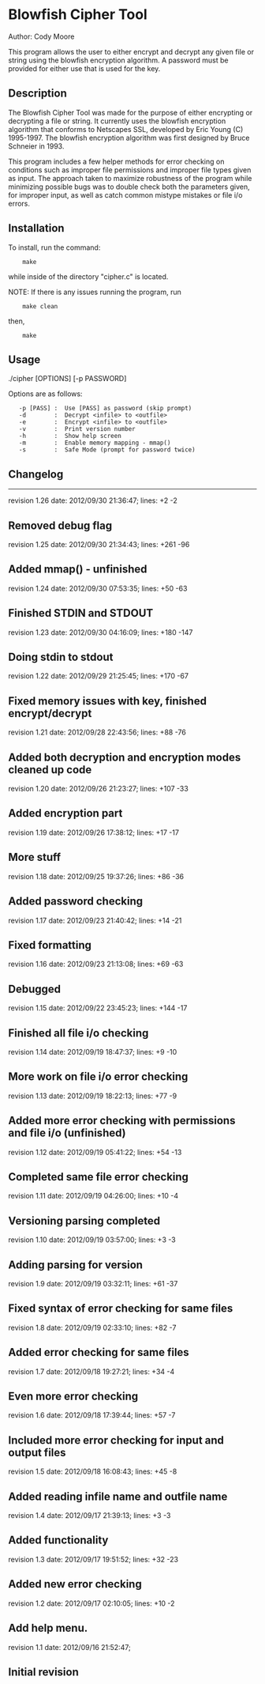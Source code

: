 # Blowfish Cipher Tool
Author: Cody Moore

This program allows the user to either encrypt and decrypt any given file or string using the blowfish encryption algorithm.  A password must be provided for either use that is used for the key.

## Description

The Blowfish Cipher Tool was made for the purpose of either encrypting or decrypting a file or string.  It currently uses the blowfish encryption algorithm that conforms to Netscapes SSL, developed by Eric Young (C) 1995-1997. The blowfish encryption algorithm was first designed by Bruce Schneier in 1993.

This program includes a few helper methods for error checking on conditions such as improper file permissions and improper file types given as input. The approach taken to maximize robustness of the program while minimizing possible bugs was to double check both the parameters given, for improper input, as well as catch common mistype mistakes or file i/o errors.



## Installation

To install, run the command:

		make
	
while inside of the directory "cipher.c" is located.


NOTE: If there is any issues running the program, run

		make clean

then,

		make


## Usage

./cipher [OPTIONS] [-p PASSWORD] <infile> <outfile>

Options are as follows:
```
   -p [PASS] :  Use [PASS] as password (skip prompt)
   -d        :  Decrypt <infile> to <outfile>
   -e        :  Encrypt <infile> to <outfile>
   -v        :  Print version number
   -h        :  Show help screen
   -m        :  Enable memory mapping - mmap()
   -s        :  Safe Mode (prompt for password twice)
```


## Changelog

----------------------------
revision 1.26
date: 2012/09/30 21:36:47;
lines: +2 -2

Removed debug flag
----------------------------
revision 1.25
date: 2012/09/30 21:34:43;
lines: +261 -96

Added mmap() - unfinished
----------------------------
revision 1.24
date: 2012/09/30 07:53:35;
lines: +50 -63

Finished STDIN and STDOUT
----------------------------
revision 1.23
date: 2012/09/30 04:16:09;
lines: +180 -147

Doing stdin to stdout
----------------------------
revision 1.22
date: 2012/09/29 21:25:45;
lines: +170 -67

Fixed memory issues with key, finished encrypt/decrypt
----------------------------
revision 1.21
date: 2012/09/28 22:43:56;
lines: +88 -76

Added both decryption and encryption modes
cleaned up code
----------------------------
revision 1.20
date: 2012/09/26 21:23:27;
lines: +107 -33

Added encryption part
----------------------------
revision 1.19
date: 2012/09/26 17:38:12;
lines: +17 -17

More stuff
----------------------------
revision 1.18
date: 2012/09/25 19:37:26;
lines: +86 -36

Added password checking
----------------------------
revision 1.17
date: 2012/09/23 21:40:42;
lines: +14 -21

Fixed formatting
----------------------------
revision 1.16
date: 2012/09/23 21:13:08;
lines: +69 -63

Debugged
----------------------------
revision 1.15
date: 2012/09/22 23:45:23;
lines: +144 -17

Finished all file i/o checking
----------------------------
revision 1.14
date: 2012/09/19 18:47:37;
lines: +9 -10

More work on file i/o error checking
----------------------------
revision 1.13
date: 2012/09/19 18:22:13;
lines: +77 -9

Added more error checking with permissions and file i/o (unfinished)
----------------------------
revision 1.12
date: 2012/09/19 05:41:22;
lines: +54 -13

Completed same file error checking
----------------------------
revision 1.11
date: 2012/09/19 04:26:00;
lines: +10 -4

Versioning parsing completed
----------------------------
revision 1.10
date: 2012/09/19 03:57:00;
lines: +3 -3

Adding parsing for version
----------------------------
revision 1.9
date: 2012/09/19 03:32:11;
lines: +61 -37

Fixed syntax of error checking for same files
----------------------------
revision 1.8
date: 2012/09/19 02:33:10;
lines: +82 -7

Added error checking for same files
----------------------------
revision 1.7
date: 2012/09/18 19:27:21;
lines: +34 -4

Even more error checking
----------------------------
revision 1.6
date: 2012/09/18 17:39:44;
lines: +57 -7

Included more error checking for input and output files
----------------------------
revision 1.5
date: 2012/09/18 16:08:43;
lines: +45 -8

Added reading infile name and outfile name
----------------------------
revision 1.4
date: 2012/09/17 21:39:13;
lines: +3 -3

Added functionality
----------------------------
revision 1.3
date: 2012/09/17 19:51:52;
lines: +32 -23

Added new error checking
----------------------------
revision 1.2
date: 2012/09/17 02:10:05;
lines: +10 -2

Add help menu.
----------------------------
revision 1.1
date: 2012/09/16 21:52:47;

Initial revision
----------------------------

